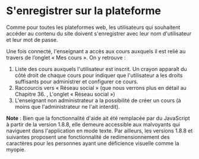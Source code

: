 # S'enregistrer sur la plateforme

Comme pour toutes les plateformes web, les utilisateurs qui souhaitent accéder au contenu du site doivent s'enregistrer avec leur nom d'utilisateur et leur mot de passe.

Une fois connecté, l'enseignant a accès aux cours auxquels il est relié au travers de l’onglet « Mes cours ». On y retrouve :

1. Liste des cours auxquels l'utilisateur est inscrit. Un crayon apparaît du côté droit de chaque cours pour indiquer que l'utilisateur a les droits suffisants pour administrer et configurer ce cours.
2. Raccourcis vers « Réseau social » \(que nous verrons plus en détail au Chapitre 36. , L'onglet « Réseau social »\)
3. L'enseignant non administrateur a la possibilité de créer un cours \(à moins que l'administrateur ne l'ait interdit\).

**Note** : Bien que la fonctionnalité d'aide ait été remplacée par du JavaScript à partir de la version 1.8.8, elle demeure accessible aux malvoyants qui naviguent dans l'application en mode texte. Par ailleurs, les versions 1.8.8 et suivantes proposent une fonctionnalité de redimensionnement des caractères pour les personnes ayant une déficience visuelle comme la myopie.

